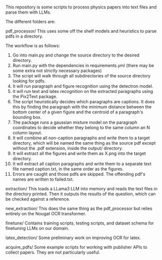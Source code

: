 This repository is some scripts to process physics papers into text files and parse them with LLMs. 


The different folders are:


pdf_processor/
This uses some off the shelf models and heuristics to parse pdfs in a directory.

The workflow is as follows:
1. Go into main.py and change the source directory to the desired directory.
2. Run main.py with the dependencies in requirements.yml (there may be some extra not strictly necessary packages)
3. The script will walk through all subdirectories of the source directory looking for pdfs.
4. It will run paragraph and figure recognition using the detectron model.
5. It will run text and latex recognition on the extracted paragraphs using the Pix2Text package.
6. The script heuristically decides which paragraphs are captions. It does this by finding the paragraph with the minimum distance between the bottom center of a given figure and the centroid of a paragraph's bounding box.
7. The package runs a gaussian mixture model on the paragraph coordinates to decide whether they belong to the same column an N column layout.  
8. It will combine all non-caption paragraphs and write them to a target directory, which will be named the same thing as the source pdf except without the .pdf extension, inside the output/ directory.
9. It will extract all the figures and write them as X.png into the target directory.
10. It will extract all caption paragraphs and write them to a separate text file named caption.txt, in the same order as the figures.
11. Errors are caught and those pdfs are skipped. The offending pdf's names are written to failed.txt.


extraction/
This loads a LLama3 LLM into memory and reads the text files in the directory printed. Then it outputs the results of the question, which can be checked against a reference.

new_extraction/
This does the same thing as the pdf_processor but relies entirely on the Nougat OCR transformer.

finetune/
Contains training scripts, testing scripts, and dataset schema for finetuning LLMs on our domain.

latex_detection/
Some preliminary work on improving OCR for latex.

acquire_pdfs/
Some example scripts for working with publisher APIs to collect papers. They are not particularly useful.